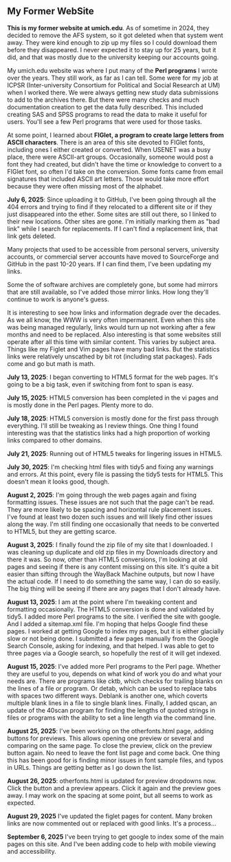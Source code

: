 ## My Former WebSite

**This is my former website at umich.edu**. As of sometime in 2024, they
decided to remove the AFS system, so it got deleted when that system
went away. They were kind enough to zip up my files so I could download
them before they disappeared. I never expected it to stay up for 25
years, but it did, and that was mostly due to the university keeping
our accounts going.

My umich.edu website was where I put many of the **Perl programs** I
wrote over the years. They still work, as far as I can tell.  Some were
for my job at ICPSR (Inter-university Consortium for Political and
Social Research at UM) when I worked there. We were always getting new
study data submissions to add to the archives there. But there were many
checks and much documentation creation to get the data fully described.
This included creating SAS and SPSS programs to read the data to make
it useful for users. You'll see a few Perl programs that were used for
those tasks.

At some point, I learned about **FIGlet, a program to create large
letters from ASCII characters**. There is an area of this site devoted
to FIGlet fonts, including ones I either created or converted.  When
USENET was a busy place, there were ASCII-art groups. Occasionally,
someone would post a font they had created, but didn't have the time
or knowledge to convert to a FIGlet font, so often I'd take on the
conversion. Some fonts came from email signatures that included ASCII
art letters. Those would take more effort because they were often
missing most of the alphabet.

**July 6, 2025**: Since uploading it to GitHub, I've been going through
all the 404 errors and trying to find if they relocated to a different
site or if they just disappeared into the ether. Some sites are still
out there, so I linked to their new locations. Other sites are gone. I'm
initially marking them as "bad link" while I search for replacements. If
I can't find a replacement link, that link gets deleted.

Many projects that used to be accessible from personal servers,
university accounts, or commercial server accounts have moved to
SourceForge and GitHub in the past 10-20 years. If I can find them, I've
been updating my links.

Some the of software archives are completely gone, but some had mirrors
that are still available, so I've added those mirror links. How long
they'll continue to work is anyone's guess.

It is interesting to see how links and information degrade over the
decades. As we all know, the WWW is very often impermanent. Even
when this site was being managed regularly, links would turn up not
working after a few months and need to be replaced. Also interesting
is that some websites still operate after all this time with similar
content. This varies by subject area. Things like my Figlet and Vim
pages have many bad links.  But the statistics links were relatively
unscathed by bit rot (including stat packages). Fads come and go but
math is math.

**July 13, 2025**: I began converting to HTML5 format for the web pages.
It's going to be a big task, even if switching from font to span is
easy. 

**July 15, 2025**: HTML5 conversion has been completed in the vi pages
and is mostly done in the Perl pages.  Plenty more to do.

**July 18, 2025**: HTML5 conversion is mostly done for the first pass
through everything.  I'll still be tweaking as I review things.
One thing I found interesting was that the statistics links had a high
proportion of working links compared to other domains.

**July 21, 2025**: Running out of HTML5 tweaks for lingering issues
in HTML5.

**July 30, 2025**: I'm checking html files with tidy5 and fixing any
warnings and errors.  At this point, every file is passing the tidy5
tests for HTML5. This doesn't mean it looks good, though.

**August 2, 2025**: I'm going through the web pages again and fixing
formatting issues.  These issues are not such that the page can't
be read.  They are more likely to be spacing and horizontal rule placement
issues. I've found at least two dozen such issues and will likely find
other issues along the way. I'm still finding one occasionally that
needs to be converted to HTML5, but they are getting scarce.

**August 3, 2025**: I finally found the zip file of my site
that I downloaded. I was cleaning up duplicate and old zip files in
my Downloads directory and there it was. So now, other than HTML5
conversions, I'm looking at old pages and seeing if there is any content
missing on this site.  It's quite a bit easier than sifting through the
WayBack Machine outputs, but now I have the actual code. If I need to do
something the same way, I can do so easily. The big thing will be seeing
if there are any pages that I don't already have.

**August 13, 2025**: I am at the point where I'm tweaking content and
formatting occasionally. The HTML5 conversion is done and validated
by tidy5. I added more Perl programs to the site. I verified the site
with google. And I added a sitemap.xml file. I'm hoping that helps
Google find these pages. I worked at getting Google to index my pages,
but it is either glacially slow or not being done. I submitted a few
pages manually from the Google Search Console, asking for indexing, and
that helped. I was able to get to three pages via a Google search, so
hopefully the rest of it will get indexed.

**August 15, 2025**: I've added more Perl programs to the Perl page.
Whether they are useful to you, depends on what kind of work you do
and what your needs are.  There are programs like cktb, which checks
for trailing blanks on the lines of a file or program. Or detab, which
can be used to replace tabs with spaces two different ways. Deblank is
another one, which coverts multiple blank lines in a file to single
blank lines. Finally, I added qscan, an update of the 40scan program
for finding the lengths of quoted strings in files or programs with the
ability to set a line length via the command line.

**August 25, 2025**: I've been working on the otherfonts.html page,
adding buttons for previews. This allows opening one preview or several
and comparing on the same page. To close the preview, click on the
preview button again.  No need to leave the font list page and come
back. One thing this has been good for is finding minor issues in font
sample files, and typos in URLs. Things are getting better as I go down
the list.

**August 26, 2025**: otherfonts.html is updated for preview dropdowns
now.  Click the button and a preview appears.  Click it again and the
preview goes away. I may work on the spacing at some point, but all
seems to work as expected.

**August 29, 2025** I've updated the figlet pages for content.  Many
broken links are now commented out or replaced with good links. It's a
process...

**September 6, 2025** I've been trying to get google to index some
of the main pages on this site. And I've been adding code to help
with mobile viewing and accessibility.




